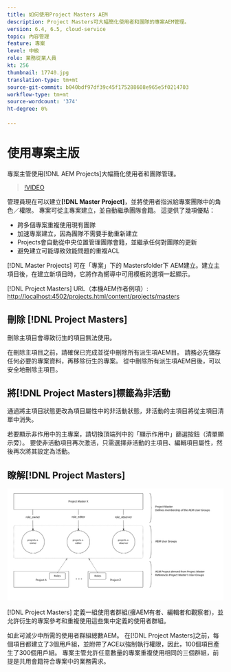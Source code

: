 ```yaml
---
title: 如何使用Project Masters AEM
description: Project Masters可大幅簡化使用者和團隊的專案AEM管理。
version: 6.4, 6.5, cloud-service
topic: 內容管理
feature: 專案
level: 中級
role: 業務從業人員
kt: 256
thumbnail: 17740.jpg
translation-type: tm+mt
source-git-commit: b040bdf97df39c45f175288608e965e5f0214703
workflow-type: tm+mt
source-wordcount: '374'
ht-degree: 0%

---
```



# 使用專案主版

專案主管使用[!DNL AEM Projects]大幅簡化使用者和團隊管理。

>[!VIDEO](https://video.tv.adobe.com/v/17740/?quality=12&learn=on)

管理員現在可以建立&#x200B;**[!DNL Master Project]**，並將使用者指派給專案團隊中的角色／權限。 專案可從主專案建立，並自動繼承團隊會籍。 這提供了幾項優點：

* 跨多個專案重複使用現有團隊
* 加速專案建立，因為團隊不需要手動重新建立
* Projects會自動從中央位置管理團隊會籍，並繼承任何對團隊的更新
* 避免建立可能導致效能問題的重複ACL

[!DNL Master Projects] 可在「專案」下的  Mastersfolder下 AEM建立。建立主項目後，在建立新項目時，它將作為嚮導中可用模板的選項一起顯示。

[!DNL Project Masters] URL（本機AEM作者例項）: [http://localhost:4502/projects.html/content/projects/masters](http://localhost:4502/projects.html/content/projects/masters)

## 刪除 [!DNL Project Masters]

刪除主項目會導致衍生的項目無法使用。

在刪除主項目之前，請確保已完成並從中刪除所有派生項AEM目。 請務必先儲存任何必要的專案資料，再移除衍生的專案。 從中刪除所有派生項AEM目後，可以安全地刪除主項目。

## 將[!DNL Project Masters]標籤為非活動

通過將主項目狀態更改為項目屬性中的非活動狀態，非活動的主項目將從主項目清單中消失。

若要顯示非作用中的主專案，請切換頂端列中的「顯示作用中」篩選按鈕（清單顯示旁）。 要使非活動項目再次激活，只需選擇非活動的主項目、編輯項目屬性，然後再次將其設定為活動。

## 瞭解[!DNL Project Masters]

![專案主修人員技術檢視](assets/use-project-masters/project-masters-architecture.png)

[!DNL Project Masters] 定義一組使用者群組(擁AEM有者、編輯者和觀察者)，並允許衍生的專案參考和重複使用這些集中定義的使用者群組。

如此可減少中所需的使用者群組總數AEM。 在[!DNL Project Masters]之前，每個項目都建立了3個用戶組，並附帶了ACE以強制執行權限，因此，100個項目產生了300個用戶組。 專案主管允許任意數量的專案重複使用相同的三個群組，前提是共用會籍符合專案中的業務需求。

